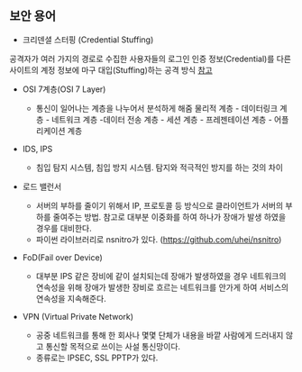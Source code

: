 
## 보안 용어
- 크리덴셜 스터핑 (Credential Stuffing)

공격자가 여러 가지의 경로로 수집한 사용자들의 로그인 인증 정보(Credential)를 다른 사이트의 계정 정보에 마구 대입(Stuffing)하는 공격 방식
[참고](https://blog.alyac.co.kr/2699)

- OSI 7계층(OSI 7 Layer) 

  - 통신이 일어나는 계층을 나누어서 분석하게 해줌
물리적 계층 - 데이터링크 계층 - 네트워크 계층 -데이터 전송 계층 - 세션 계층 - 프레젠테이션 계층 - 어플리케이션 계층

- IDS, IPS
  - 침입 탐지 시스템, 침입 방지 시스템. 탐지와 적극적인 방지를 하는 것의 차이
  
- 로드 밸런서
  - 서버의 부하를 줄이기 위해서 IP, 프로토콜 등 방식으로 클라이언트가 서버의 부하를 줄여주는 방법. 참고로 대부분 이중화를 하여 하나가 장애가 발생 하였을 경우를 대비한다.
  - 파이썬 라이브러리로 nsnitro가 있다. (https://github.com/uhei/nsnitro)

- FoD(Fail over Device)
  - 대부분 IPS 같은 장비에 같이 설치되는데 장애가 발생하였을 경우 네트워크의 연속성을 위해 장애가 발생한 장비로 흐르는 네트워크를 안가게 하여 서비스의 연속성을 지속해준다.

- VPN (Virtual Private Network)
  - 공중 네트워크를 통해 한 회사나 몇몇 단체가 내용을 바깥 사람에게 드러내지 않고 통신할 목적으로 쓰이는 사설 통신망이다.
  - 종류로는 IPSEC, SSL PPTP가 있다.
